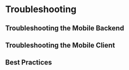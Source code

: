 # Troubleshooting

## Troubleshooting the Mobile Backend

## Troubleshooting the Mobile Client

## Best Practices
